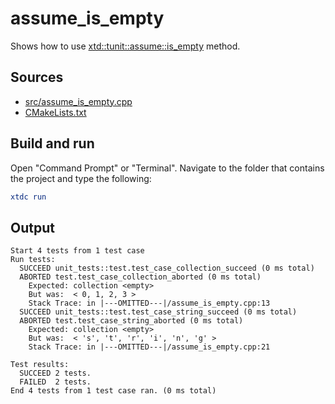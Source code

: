 # assume_is_empty

Shows how to use [xtd::tunit::assume::is_empty](https://gammasoft71.github.io/xtd/reference_guides/latest/classxtd_1_1tunit_1_1assume.html#af6a6e19301a54df50339a84d425ed037) method.

## Sources

* [src/assume_is_empty.cpp](src/assume_is_empty.cpp)
* [CMakeLists.txt](CMakeLists.txt)

## Build and run

Open "Command Prompt" or "Terminal". Navigate to the folder that contains the project and type the following:

```cmake
xtdc run
```

## Output

```
Start 4 tests from 1 test case
Run tests:
  SUCCEED unit_tests::test.test_case_collection_succeed (0 ms total)
  ABORTED test.test_case_collection_aborted (0 ms total)
    Expected: collection <empty>
    But was:  < 0, 1, 2, 3 >
    Stack Trace: in |---OMITTED---|/assume_is_empty.cpp:13
  SUCCEED unit_tests::test.test_case_string_succeed (0 ms total)
  ABORTED test.test_case_string_aborted (0 ms total)
    Expected: collection <empty>
    But was:  < 's', 't', 'r', 'i', 'n', 'g' >
    Stack Trace: in |---OMITTED---|/assume_is_empty.cpp:21

Test results:
  SUCCEED 2 tests.
  FAILED  2 tests.
End 4 tests from 1 test case ran. (0 ms total)
```
